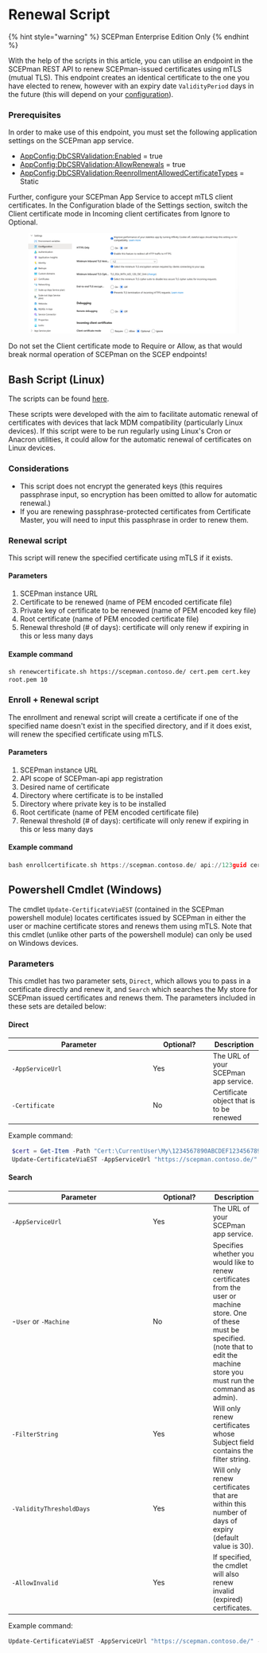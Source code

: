 # Renewal Script

{% hint style="warning" %}
SCEPman Enterprise Edition Only
{% endhint %}

With the help of the scripts in this article, you can utilise an endpoint in the SCEPman REST API to renew SCEPman-issued certificates using mTLS (mutual TLS). This endpoint creates an identical certificate to the one you have elected to renew, however with an expiry date `ValidityPeriod` days in the future (this will depend on your [configuration](https://docs.scepman.com/advanced-configuration/application-settings/certificates#appconfig-validityperioddays)).

### Prerequisites

In order to make use of this endpoint, you must set the following application settings on the SCEPman app service.

* [AppConfig:DbCSRValidation:Enabled](../../scepman-configuration/optional/application-settings/dbcsr-validation.md#appconfig-dbcsrvalidation-enabled) = true
* [AppConfig:DbCSRValidation:AllowRenewals](../../scepman-configuration/optional/application-settings/dbcsr-validation.md#appconfig-dbcsrvalidation-allowrenewals) = true
* [AppConfig:DbCSRValidation:ReenrollmentAllowedCertificateTypes](../../scepman-configuration/optional/application-settings/dbcsr-validation.md#appconfig-dbcsrvalidation-reenrollmentallowedcertificatetypes) = Static

Further, configure your SCEPman App Service to accept mTLS client certificates. In the Configuration blade of the Settings section, switch the Client certificate mode in Incoming client certificates from Ignore to Optional.

<figure><img src="../../.gitbook/assets/image (75).png" alt=""><figcaption></figcaption></figure>

Do not set the Client certificate mode to Require or Allow, as that would break normal operation of SCEPman on the SCEP endpoints!

## Bash Script (Linux)

The scripts can be found [here](https://github.com/scepman/csr-request/tree/dev-interactive/enroll-certificate).

These scripts were developed with the aim to facilitate automatic renewal of certificates with devices that lack MDM compatibility (particularly Linux devices). If this script were to be run regularly using Linux's Cron or Anacron utilities, it could allow for the automatic renewal of certificates on Linux devices.

### Considerations

* This script does not encrypt the generated keys (this requires passphrase input, so encryption has been omitted to allow for automatic renewal.)
* If you are renewing passphrase-protected certificates from Certificate Master, you will need to input this passphrase in order to renew them.

### Renewal script

This script will renew the specified certificate using mTLS if it exists.

#### Parameters

1. SCEPman instance URL
2. Certificate to be renewed (name of PEM encoded certificate file)
3. Private key of certificate to be renewed (name of PEM encoded key file)
4. Root certificate (name of PEM encoded certificate file)
5. Renewal threshold (# of days): certificate will only renew if expiring in this or less many days

#### Example command

```
sh renewcertificate.sh https://scepman.contoso.de/ cert.pem cert.key root.pem 10
```

### Enroll + Renewal script&#x20;

The enrollment and renewal script will create a certificate if one of the specified name doesn't exist in the specified directory, and if it does exist, will renew the specified certificate using mTLS.

#### Parameters

1. SCEPman instance URL
2. API scope of SCEPman-api app registration
3. Desired name of certificate
4. Directory where certificate is to be installed
5. Directory where private key is to be installed
6. Root certificate (name of PEM encoded certificate file)
7. Renewal threshold (# of days): certificate will only renew if expiring in this or less many days

#### Example command

```nasm
bash enrollcertificate.sh https://scepman.contoso.de/ api://123guid cert-name cert-directory key-directory root.pem
```

## Powershell Cmdlet (Windows)

The cmdlet `Update-CertificateViaEST` (contained in the SCEPman powershell module) locates certificates issued by SCEPman in either the user or machine certificate stores and renews them using mTLS. Note that this cmdlet (unlike other parts of the powershell module) can only be used on Windows devices.&#x20;

### Parameters

This cmdlet has two parameter sets, `Direct`, which allows you to pass in a certificate directly and renew it, and `Search` which searches the My store for SCEPman issued certificates and renews them. The parameters included in these sets are detailed below:

#### Direct

<table><thead><tr><th width="270">Parameter</th><th width="107">Optional?</th><th>Description</th></tr></thead><tbody><tr><td><code>-AppServiceUrl</code></td><td>Yes</td><td>The URL of your SCEPman app service.</td></tr><tr><td><code>-Certificate</code></td><td>No</td><td>Certificate object that is to be renewed</td></tr></tbody></table>

Example command:

```powershell
 $cert = Get-Item -Path "Cert:\CurrentUser\My\1234567890ABCDEF1234567890ABCDEF12345678"
 Update-CertificateViaEST -AppServiceUrl "https://scepman.contoso.de/" -Certificate $cert
```

#### Search

<table><thead><tr><th width="270">Parameter</th><th width="107">Optional?</th><th>Description</th></tr></thead><tbody><tr><td><code>-AppServiceUrl</code></td><td>Yes</td><td>The URL of your SCEPman app service.</td></tr><tr><td>-<code>User</code> or <code>-Machine</code></td><td>No</td><td>Specifies whether you would like to renew certificates from the user or machine store. One of these must be specified. (note that to edit the machine store you must run the command as admin).</td></tr><tr><td><code>-FilterString</code></td><td>Yes</td><td>Will only renew certificates whose Subject field contains the filter string.</td></tr><tr><td><code>-ValidityThresholdDays</code></td><td>Yes</td><td>Will only renew certificates that are within this number of days of expiry (default value is 30).</td></tr><tr><td><code>-AllowInvalid</code></td><td>Yes</td><td>If specified, the cmdlet will also renew invalid (expired) certificates.</td></tr></tbody></table>

Example command:

```powershell
Update-CertificateViaEST -AppServiceUrl "https://scepman.contoso.de/" -User -ValidityThresholdDays 100 -FilterString "certificate"
```

